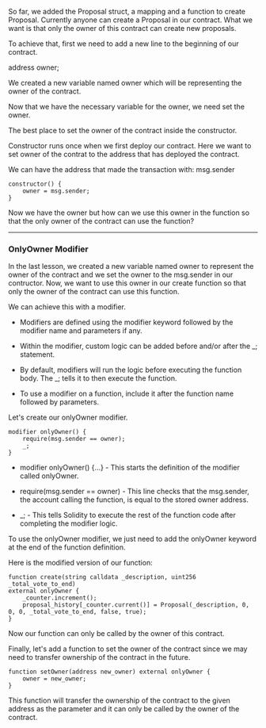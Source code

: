 So far, we added the Proposal struct, a mapping and a function to create Proposal. Currently anyone can create a Proposal in our contract. What we want is that only the owner of this contract can create new proposals.


To achieve that, first we need to add a new line to the beginning of our contract.


address owner;


We created a new variable named owner which will be representing the owner of the contract.


Now that we have the necessary variable for the owner, we need set the owner.


The best place to set the owner of the contract inside the constructor.


Constructor runs once when we first deploy our contract. Here we want to set owner of the contrat to the address that has deployed the contract.


We can have the address that made the transaction with: msg.sender

```
constructor() {
    owner = msg.sender;
}
```

Now we have the owner but how can we use this owner in the function so that the only owner of the contract can use the function?


---

### OnlyOwner Modifier

In the last lesson, we created a new variable named owner to represent the owner of the contract and we set the owner to the msg.sender in our contructor. Now, we want to use this owner in our create function so that only the owner of the contract can use this function.


We can achieve this with a modifier.


- Modifiers are defined using the modifier keyword followed by the modifier name and parameters if any.


- Within the modifier, custom logic can be added before and/or after the _; statement.


- By default, modifiers will run the logic before executing the function body. The _; tells it to then execute the function.


- To use a modifier on a function, include it after the function name followed by parameters.


Let's create our onlyOwner modifier.

```
modifier onlyOwner() {
    require(msg.sender == owner);
    _;
}
```

- modifier onlyOwner() {...} - This starts the definition of the modifier called onlyOwner.


- require(msg.sender == owner) - This line checks that the msg.sender, the account calling the function, is equal to the stored owner address.


- _; - This tells Solidity to execute the rest of the function code after completing the modifier logic.


To use the onlyOwner modifier, we just need to add the onlyOwner keyword at the end of the function definition.


Here is the modified version of our function:

```
function create(string calldata _description, uint256 _total_vote_to_end)
external onlyOwner {
    _counter.increment();
    proposal_history[_counter.current()] = Proposal(_description, 0, 0, 0, _total_vote_to_end, false, true);
}
```

Now our function can only be called by the owner of this contract.


Finally, let's add a function to set the owner of the contract since we may need to transfer ownership of the contract in the future.

```
function setOwner(address new_owner) external onlyOwner {
    owner = new_owner;
}
```

This function will transfer the ownership of the contract to the given address as the parameter and it can only be called by the owner of the contract.
